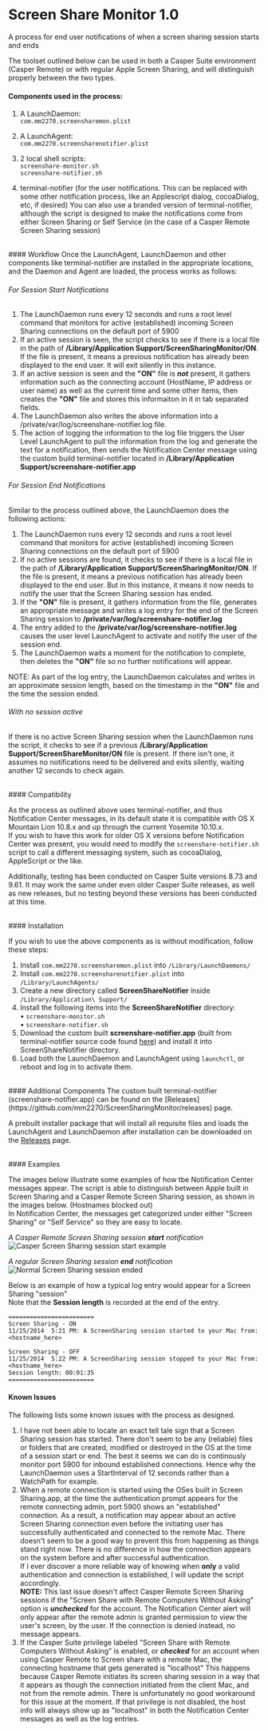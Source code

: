 Screen Share Monitor 1.0
====================

A process for end user notifications of when a screen sharing session starts and ends

The toolset outlined below can be used in both a Casper Suite environment (Casper Remote) or with regular Apple Screen Sharing, and will distinguish properly between the two types.

#### Components used in the process:  
1. A LaunchDaemon:  
      `com.mm2270.screensharemon.plist`  

2. A LaunchAgent:  
      `com.mm2270.screensharenotifier.plist`  

2. 2 local shell scripts:  
      `screenshare-monitor.sh`  
      `screenshare-notifier.sh`  

3. terminal-notifier (for the user notifications. This can be replaced with some other notification process, like an Applescript dialog, cocoaDialog, etc, if desired) You can also use a branded version of terminal-notifier, although the script is designed to make the notifications come from either Screen Sharing or Self Service (in the case of a Casper Remote Screen Sharing session)  

<br>
#### Workflow  
Once the LaunchAgent, LaunchDaemon and other components like terminal-notifier are installed in the appropriate locations, and the Daemon and Agent are loaded, the process works as follows:  

###### For Session Start Notifications  
1. The LaunchDaemon runs every 12 seconds and runs a root level command that monitors for active (established) incoming Screen Sharing connections on the default port of 5900
2. If an active session is seen, the script checks to see if there is a local file in the path of **/Library/Application Support/ScreenSharingMonitor/ON**. If the file is present, it means a previous notification has already been displayed to the end user. It will exit silently in this instance.
3. If an active session is seen and the **"ON"** file is ***not*** present, it gathers information such as the connecting account (HostName, IP address or user name) as well as the current time and some other items, then creates the **"ON"** file and stores this informaiton in it in tab separated fields.
4. The LaunchDaemon also writes the above information into a /private/var/log/screenshare-notifier.log file.
5. The action of logging the information to the log file triggers the User Level LaunchAgent to pull the information from the log and generate the text for a notification, then sends the Notification Center message using the custom build terminal-notifier located in **/Library/Application Support/screenshare-notifier.app**  

###### For Session End Notifications  
Similar to the process outlined above, the LaunchDaemon does the following actions:

1. The LaunchDaemon runs every 12 seconds and runs a root level command that monitors for active (established) incoming Screen Sharing connections on the default port of 5900
2. If no active sessions are found, it checks to see if there is a local file in the path of **/Library/Application Support/ScreenSharingMonitor/ON**. If the file is present, it means a previous notification has already been displayed to the end user. But in this instance, it means it now needs to notify the user that the Screen Sharing session has ended.
3. If the **"ON"** file is present, it gathers information from the file, generates an appropriate message and writes a log entry for the end of the Screen Sharing session to **/private/var/log/screenshare-notifier.log**
4. The entry added to the **/private/var/log/screenshare-notifier.log** causes the user level LaunchAgent to activate and notify the user of the session end.
5. The LaunchDaemon waits a moment for the notification to complete, then deletes the **"ON"** file so no further notifications will appear.

NOTE: As part of the log entry, the LaunchDaemon calculates and writes in an approximate session length, based on the timestamp in the **"ON"** file and the time the session ended.  
  
###### With no session active  

If there is no active Screen Sharing session when the LaunchDaemon runs the script, it checks to see if a previous **/Library/Application Support/ScreenShareMonitor/ON** file is present. If there isn't one, it assumes no notifications need to be delivered and exits silently, waiting another 12 seconds to check again.  
  
<br>
#### Compatibility  

As the process as outlined above uses terminal-notifier, and thus Notification Center messages, in its default state it is compatible with OS X Mountain Lion 10.8.x and up through the current Yosemite 10.10.x.  
If you wish to have this work for older OS X versions before Notification Center was present, you would need to modify the ```screenshare-notifier.sh``` script to call a different messaging system, such as cocoaDialog, AppleScript or the like.  

Additionally, testing has been conducted on Casper Suite versions 8.73 and 9.61. It may work the same under even older Casper Suite releases, as well as new releases, but no testing beyond these versions has been conducted at this time.  
  
<br>
#### Installation  

If you wish to use the above components as is without modification, follow these steps:

1. Install ```com.mm2270.screensharemon.plist``` into ```/Library/LaunchDaemons/```
2. Install ```com.mm2270.screensharenotifier.plist``` into ```/Library/LaunchAgents/```
3. Create a new directory called **ScreenShareNotifier** inside ```/Library/Application\ Support/```
4. Install the following items into the **ScreenShareNotifier** directory:  
      • ```screenshare-monitor.sh```  
      • ```screenshare-notifier.sh```  
5. Download the custom built **screenshare-notifier.app** (built from terminal-notifier source code found [here](https://github.com/alloy/terminal-notifier)) and install it into ScreenShareNotifier directory.
6. Load both the LaunchDaemon and LaunchAgent using ```launchctl```, or reboot and log in to activate them.  

<br>
#### Additional Components  
The custom built terminal-notifier (screenshare-notifier.app) can be found on the [Releases](https://github.com/mm2270/ScreenSharingMonitor/releases) page.

A prebuilt installer package that will install all requisite files and loads the LaunchAgent and LaunchDaemon after installation can be downloaded on the [Releases](https://github.com/mm2270/ScreenSharingMonitor/releases) page.  
  
<br>
#### Examples  

The images below illustrate some examples of how tbe Notification Center messages appear. The script is able to distinguish between Apple built in Screen Sharing and a Casper Remote Screen Sharing session, as shown in the images below. (Hostnames blocked out)  
In Notification Center, the messages get categorized under either "Screen Sharing" or "Self Service" so they are easy to locate.  

*A Casper Remote Screen Sharing session* ***start*** *notification*  
![Casper Screen Sharing session start example](http://s17.postimg.org/v2bax9zm7/casperscreenshare_on_example.png)  

*A regular Screen Sharing session* ***end*** *notification*  
![Normal Screen Sharing session ended](http://s27.postimg.org/qv3mq0crn/screenshare_off_example.png)  

Below is an example of how a typical log entry would appear for a Screen Sharing "session"  
Note that the **Session length** is recorded at the end of the entry.

    ========================  
    Screen Sharing - ON  
    11/25/2014  5:21 PM: A ScreenSharing session started to your Mac from: <hostname_here>  
    
    Screen Sharing - OFF  
    11/25/2014  5:22 PM: A ScreenSharing session stopped to your Mac from: <hostname_here>  
    Session length: 00:01:35  
    ========================

#### Known Issues  

The following lists some known issues with the process as designed.  

1. I have not been able to locate an exact tell tale sign that a Screen Sharing session has started. There don't seem to be any (reliable) files or folders that are created, modified or destroyed in the OS at the time of a session start or end. The best it seems we can do is continously monitor port 5900 for inbound established connections. Hence why the LaunchDaemon uses a StartInterval of 12 seconds rather than a WatchPath for example.
2. When a remote connection is started using the OSes built in Screen Sharing.app, at the time the authentication prompt appears for the remote connecting admin, port 5900 shows an "established" connection. As a result, a notification may appear about an active Screen Sharing connection even before the initiating user has successfully authenticated and connected to the remote Mac. There doesn't seem to be a good way to prevent this from happening as things stand right now. There is no difference in how the connection appears on the system before and after successful authentication.  
If I ever discover a more reliable way of knowing when **only** a valid authentication and connection is established, I will update the script accordingly.  
**NOTE:** This last issue doesn't affect Casper Remote Screen Sharing sessions if the "Screen Share with Remote Computers Without Asking" option is ***unchecked*** for the account. The Notification Center alert will only appear after the remote admin is granted permission to view the user's screen, by the user. If the connection is denied instead, no message appears.
3. If the Casper Suite privilege labeled "Screen Share with Remote Computers Without Asking" is enabled, or ***checked*** for an account when using Casper Remote to Screen share with a remote Mac, the connecting hostname that gets generated is "localhost" This happens because Casper Remote initiates its screen sharing session in a way that it appears as though the connection initiated from the client Mac, and not from the remote admin. There is unfortunately no good workaround for this issue at the moment. If that privilege is not disabled, the host info will always show up as "localhost" in both the Notification Center messages as well as the log entries.
